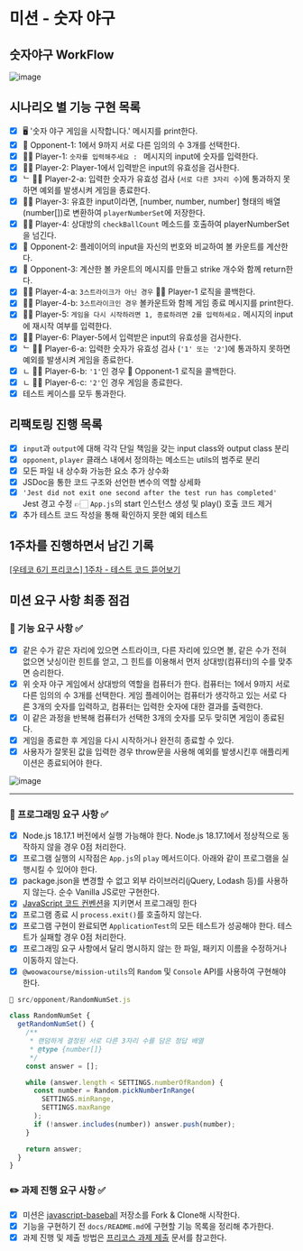 # 미션 - 숫자 야구

## 숫자야구 WorkFlow

![image](https://github.com/FastSubTeam/front/assets/83483378/ff19833a-d243-4f16-b21f-e2c34733e35b)

## 시나리오 별 기능 구현 목록

- [x] 🖥️ '숫자 야구 게임을 시작합니다.' 메시지를 print한다. <br />
- [x] 👾 Opponent-1: 1에서 9까지 서로 다른 임의의 수 3개를 선택한다. <br />
- [x] 🧑‍🚀 Player-1: `숫자를 입력해주세요 : ` 메시지의 input에 숫자를 입력한다. <br />
- [x] 🧑‍🚀 Player-2: Player-1에서 입력받은 input의 유효성을 검사한다. <br />
- [x] ᄂ 🧑‍🚀 Player-2-a: 입력한 숫자가 유효성 검사 (`서로 다른 3자리 수`)에 통과하지 못하면 예외를 발생시켜 게임을 종료한다. <br />
- [x] 🧑‍🚀 Player-3: 유효한 input이라면, [number, number, number] 형태의 배열(number[])로 변환하여 `playerNumberSet`에 저장한다.
- [x] 🧑‍🚀 Player-4: 상대방의 `checkBallCount` 메소드를 호출하여 playerNumberSet을 넘긴다.
- [x] 👾 Opponent-2: 플레이어의 input을 자신의 번호와 비교하여 볼 카운트를 계산한다.
- [x] 👾 Opponent-3: 계산한 볼 카운트의 메시지를 만들고 strike 개수와 함께 return한다.
- [x] 🧑‍🚀 Player-4-a: `3스트라이크가 아닌 경우` 🧑‍🚀 Player-1 로직을 콜백한다.
- [x] 🧑‍🚀 Player-4-b: `3스트라이크인 경우` 볼카운트와 함께 게임 종료 메시지를 print한다.
- [x] 🧑‍🚀 Player-5: `게임을 다시 시작하려면 1, 종료하려면 2를 입력하세요.` 메시지의 input에 재시작 여부를 입력한다.
- [x] 🧑‍🚀 Player-6: Player-5에서 입력받은 input의 유효성을 검사한다. <br />
- [x] ᄂ 🧑‍🚀 Player-6-a: 입력한 숫자가 유효성 검사 (`'1' 또는 '2'`)에 통과하지 못하면 예외를 발생시켜 게임을 종료한다. <br />
- [x] ㄴ 🧑‍🚀 Player-6-b: `'1'`인 경우 👾 Opponent-1 로직을 콜백한다.
- [x] ㄴ 🧑‍🚀 Player-6-c: `'2'`인 경우 게임을 종료한다.
- [x] 테스트 케이스를 모두 통과한다.

## 리팩토링 진행 목록

- [x] `input`과 `output`에 대해 각각 단일 책임을 갖는 input class와 output class 분리
- [x] `opponent`, `player` 클래스 내에서 정의하는 메소드는 utils의 범주로 분리
- [x] 모든 파일 내 상수화 가능한 요소 추가 상수화
- [x] JSDoc을 통한 코드 구조와 선언한 변수의 역할 상세화
- [x] `'Jest did not exit one second after the test run has completed'` Jest 경고 수정 👉🏻 `App.js`의 start 인스턴스 생성 및 play() 호출 코드 제거
- [x] 추가 테스트 코드 작성을 통해 확인하지 못한 예외 테스트

## 1주차를 진행하면서 남긴 기록

[[우테코 6기 프리코스] 1주차 - 테스트 코드 뜯어보기](https://velog.io/@1017yu/%EC%9A%B0%ED%85%8C%EC%BD%94-6%EA%B8%B0-%ED%94%84%EB%A6%AC%EC%BD%94%EC%8A%A4-1%EC%A3%BC%EC%B0%A8-%ED%85%8C%EC%8A%A4%ED%8A%B8-%EC%BD%94%EB%93%9C-%EB%9C%AF%EC%96%B4%EB%B3%B4%EA%B8%B0)

## 미션 요구 사항 최종 점검

### 🚀 기능 요구 사항 ✅

- [x] 같은 수가 같은 자리에 있으면 스트라이크, 다른 자리에 있으면 볼, 같은 수가 전혀 없으면 낫싱이란 힌트를 얻고, 그 힌트를 이용해서 먼저 상대방(컴퓨터)의 수를 맞추면 승리한다.
- [x] 위 숫자 야구 게임에서 상대방의 역할을 컴퓨터가 한다. 컴퓨터는 1에서 9까지 서로 다른 임의의 수 3개를 선택한다. 게임 플레이어는 컴퓨터가 생각하고 있는 서로 다른 3개의 숫자를 입력하고, 컴퓨터는 입력한 숫자에 대한 결과를 출력한다.
- [x] 이 같은 과정을 반복해 컴퓨터가 선택한 3개의 숫자를 모두 맞히면 게임이 종료된다.
- [x] 게임을 종료한 후 게임을 다시 시작하거나 완전히 종료할 수 있다.
- [x] 사용자가 잘못된 값을 입력한 경우 throw문을 사용해 예외를 발생시킨후 애플리케이션은 종료되어야 한다.

![image](https://github.com/FastSubTeam/front/assets/83483378/c395bf68-71f9-471a-9691-2848716bb224)

---

### 🎯 프로그래밍 요구 사항 ✅

- [x] Node.js 18.17.1 버전에서 실행 가능해야 한다. Node.js 18.17.1에서 정상적으로 동작하지 않을 경우 0점 처리한다.
- [x] 프로그램 실행의 시작점은 `App.js`의 `play` 메서드이다. 아래와 같이 프로그램을 실행시킬 수 있어야 한다.
- [x] package.json을 변경할 수 없고 외부 라이브러리(jQuery, Lodash 등)를 사용하지 않는다. 순수 Vanilla JS로만 구현한다.
- [x] [JavaScript 코드 컨벤션]('https://github.com/woowacourse/woowacourse-docs/tree/main/styleguide/javascript)을 지키면서 프로그래밍 한다
- [x] 프로그램 종료 시 `process.exit()`를 호출하지 않는다.
- [x] 프로그램 구현이 완료되면 `ApplicationTest`의 모든 테스트가 성공해야 한다. 테스트가 실패할 경우 0점 처리한다.
- [x] 프로그래밍 요구 사항에서 달리 명시하지 않는 한 파일, 패키지 이름을 수정하거나 이동하지 않는다.
- [x] `@woowacourse/mission-utils`의 `Random` 및 `Console` API를 사용하여 구현해야 한다.

```javascript
📁 src/opponent/RandomNumSet.js

class RandomNumSet {
  getRandomNumSet() {
    /**
     * 랜덤하게 결정된 서로 다른 3자리 수를 담은 정답 배열
     * @type {number[]}
     */
    const answer = [];

    while (answer.length < SETTINGS.numberOfRandom) {
      const number = Random.pickNumberInRange(
        SETTINGS.minRange,
        SETTINGS.maxRange
      );
      if (!answer.includes(number)) answer.push(number);
    }

    return answer;
  }
}

```

### ✏️ 과제 진행 요구 사항 ✅

- [x] 미션은 [javascript-baseball](https://github.com/woowacourse-precourse/javascript-baseball-6/) 저장소를 Fork & Clone해 시작한다.
- [x] 기능을 구현하기 전 `docs/README.md`에 구현할 기능 목록을 정리해 추가한다.
- [x] 과제 진행 및 제출 방법은 [프리코스 과제 제출](https://github.com/woowacourse/woowacourse-docs/tree/main/precourse) 문서를 참고한다.
